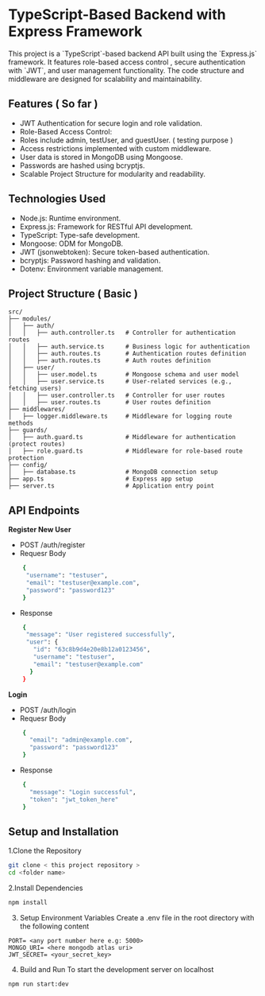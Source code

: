 <div style="center"> <h1>TypeScript-Based Backend with Express Framework</h1> </div>

<p>This project is a `TypeScript`-based backend API built using the `Express.js` framework. It features role-based access control , 
secure authentication with `JWT`, and user management functionality.
The code structure and middleware are designed for scalability and maintainability.</p>

## Features ( So far )

 - JWT Authentication for secure login and role validation.
 - Role-Based Access Control:
 - Roles include admin, testUser, and guestUser. ( testing purpose )
 - Access restrictions implemented with custom middleware.
 - User data is stored in MongoDB using Mongoose.
 - Passwords are hashed using bcryptjs.
 - Scalable Project Structure for modularity and readability.

## Technologies Used

 - Node.js: Runtime environment.
 - Express.js: Framework for RESTful API development.
 - TypeScript: Type-safe development.
 - Mongoose: ODM for MongoDB.
 - JWT (jsonwebtoken): Secure token-based authentication.
 - bcryptjs: Password hashing and validation.
 - Dotenv: Environment variable management.

## Project Structure ( Basic )

```
src/
├── modules/
│   ├── auth/
│   │   ├── auth.controller.ts   # Controller for authentication routes
│   │   ├── auth.service.ts      # Business logic for authentication
│   │   ├── auth.routes.ts       # Authentication routes definition
│   │   ├── auth.routes.ts       # Auth routes definition
│   ├── user/
│   │   ├── user.model.ts        # Mongoose schema and user model
│   │   ├── user.service.ts      # User-related services (e.g., fetching users)
│   │   ├── user.controller.ts   # Controller for user routes
│   │   ├── user.routes.ts       # User routes definition
├── middlewares/
│   ├── logger.middleware.ts     # Middleware for logging route methods
├── guards/
│   ├── auth.guard.ts            # Middleware for authentication (protect routes)
│   ├── role.guard.ts            # Middleware for role-based route protection
├── config/
│   ├── database.ts              # MongoDB connection setup
├── app.ts                       # Express app setup
├── server.ts                    # Application entry point

```

## API Endpoints
 **Register New User**
 - POST /auth/register
 - Requesr Body
   
```bash
    {
     "username": "testuser",
     "email": "testuser@example.com",
     "password": "password123"
    }
```
 - Response
```bash
    {        
     "message": "User registered successfully",
     "user": {
       "id": "63c8b9d4e20e8b12a0123456",
       "username": "testuser",
       "email": "testuser@example.com"
      }
    }
```
 **Login**
 - POST /auth/login
 - Requesr Body
   
```bash
    {
      "email": "admin@example.com",
      "password": "password123"
    }
```
 - Response
```bash
    {     
      "message": "Login successful",
      "token": "jwt_token_here"
    }
```
  

## Setup and Installation

1.Clone the Repository

``` bash
git clone < this project repository >
cd <folder name>
```
2.Install Dependencies

```bash
npm install
```

3. Setup Environment Variables Create a .env file in the root directory with the following content

```
PORT= <any port number here e.g: 5000>
MONGO_URI= <here mongodb atlas uri>
JWT_SECRET= <your_secret_key>

````

4. Build and Run To start the development server on localhost
   
```
npm run start:dev
```


